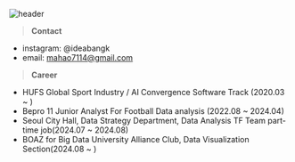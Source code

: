![header](https://capsule-render.vercel.app/api?text=Bang%27s%20GITHUB&color=gradient&type=waving&fontAlign=25&fontAlignY=70&fontSize=50&section=footer&height=200)

> **Contact**
  - instagram: @ideabangk
  - email: mahao7114@gmail.com
> **Career**
- HUFS Global Sport Industry / AI Convergence Software Track (2020.03 ~ )
- Bepro 11 Junior Analyst For Football Data analysis (2022.08 ~ 2024.04)
- Seoul City Hall, Data Strategy Department, Data Analysis TF Team part-time job(2024.07 ~ 2024.08)
- BOAZ for Big Data University Alliance Club, Data Visualization Section(2024.08 ~ )
<!---
ideabangk/ideabangk is a ✨ special ✨ repository because its `README.md` (this file) appears on your GitHub profile.
You can click the Preview link to take a look at your changes.
--->
